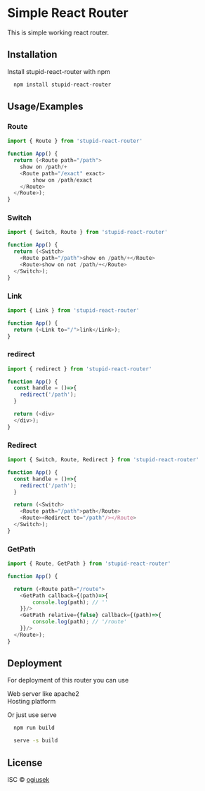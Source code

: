
# Simple React Router

This is simple working react router.
## Installation

Install stupid-react-router with npm

```bash
  npm install stupid-react-router
```

## Usage/Examples

### Route
```javascript
import { Route } from 'stupid-react-router'

function App() {
  return (<Route path="/path">
    show on /path/+
    <Route path="/exact" exact>
        show on /path/exact
    </Route>
  </Route>);
}
```

### Switch
```javascript
import { Switch, Route } from 'stupid-react-router'

function App() {
  return (<Switch>
    <Route path="/path">show on /path/+</Route>
    <Route>show on not /path/+</Route>
  </Switch>);
}
```

### Link
```javascript
import { Link } from 'stupid-react-router'

function App() {
  return (<Link to="/">link</Link>);
}
```

### redirect
```javascript
import { redirect } from 'stupid-react-router'

function App() {
  const handle = ()=>{
    redirect('/path');
  }

  return (<div>
  </div>);
}
```

### Redirect
```javascript
import { Switch, Route, Redirect } from 'stupid-react-router'

function App() {
  const handle = ()=>{
    redirect('/path');
  }

  return (<Switch>
    <Route path="/path">path</Route>
    <Route><Redirect to="/path"/></Route>
  </Switch>);
}
```

### GetPath
```javascript
import { Route, GetPath } from 'stupid-react-router'

function App() {

  return (<Route path="/route">
    <GetPath callback={(path)=>{
        console.log(path); // ''
    }}/>
    <GetPath relative={false} callback={(path)=>{
        console.log(path); // '/route'
    }}/>
  </Route>);
}
```
## Deployment

For deployment of this router you can use 

Web server like apache2\
Hosting platform

Or just use serve
```bash
  npm run build
```
```bash
  serve -s build
```



## License

ISC © [ogiusek](https://github.com/ogiusek)

